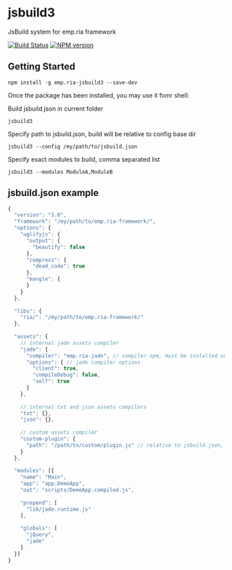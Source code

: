 # jsbuild3

JsBuild system for emp.ria framework

[![Build Status](https://travis-ci.org/viatsyshyn/jsbuild3.png)](https://travis-ci.org/viatsyshyn/jsbuild3)
[![NPM version](https://img.shields.io/npm/v/emp.ria-jsbuild3.svg?style=flat)](https://www.npmjs.com/package/emp.ria-jsbuild3)

## Getting Started


```shell
npm install -g emp.ria-jsbuild3 --save-dev
```

Once the package has been installed, you may use it fomr shell:

Build jsbuild.json in current folder

```shell
jsbuild3
```

Specify path to jsbuild.json, build will be relative to config base dir

```shell
jsbuild3 --config /my/path/to/jsbuild.json
```

Specify exact modules to build, comma separated list

```shell
jsbuild3 --modules ModuleA,ModuleB
```

## jsbuild.json example

```js
{
  "version": "3.0",
  "framework": "/my/path/to/emp.ria-framework/",
  "options": {
    "uglifyjs": {
      "output": {
        "beautify": false
      },
      "compress": {
        "dead_code": true
      },
      "mangle": {
      }
    }
  },
  
  "libs": {
    "ria/": "/my/path/to/emp.ria-framework/"
  },
  
  "assets": {
    // internal jade assets compiler
    "jade": { 
      "compiler": "emp.ria-jade", // compiler npm, must be installed seperatly
      "options": { // jade compiler options
        "client": true,
        "compileDebug": false,
        "self": true
      }
    },
      
    // internal txt and json assets compilers
    "txt": {}, 
    "json": {},
      
    // custom assets compiler
    "custom-plugin": {
      "path": "/path/to/custom/plugin.js" // relative to jsbuild.json, please use lib/assets/jade.js as an example
    }
  },
  
  "modules": [{
    "name": "Main",
    "app": "app.DemoApp",
    "out": "scripts/DemoApp.compiled.js",
    
    "prepend": [
      "lib/jade.runtime.js"
    ],
    
    "globals": [
      "jQuery",
      "jade"
    ] 
  }]
}
```

